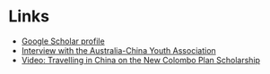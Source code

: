 # Links

* [Google Scholar profile](https://scholar.google.com.au/citations?user=AMGuMGMAAAAJ&hl=en)
* [Interview with the Australia-China Youth Association](http://www.acya.org.au/2017/09/scott-gigante/)
* [Video: Travelling in China on the New Colombo Plan Scholarship](https://www.youtube.com/watch?v=i8lcHUFg8BY)